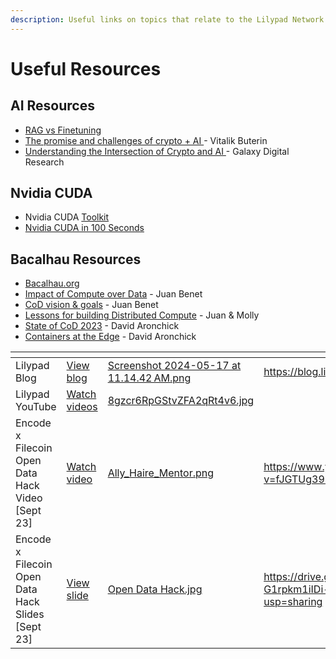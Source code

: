 ```yaml
---
description: Useful links on topics that relate to the Lilypad Network
---
```


# Useful Resources

## AI Resources

* [RAG vs Finetuning](https://www.rungalileo.io/blog/optimizing-llm-performance-rag-vs-finetune-vs-both)
* [The promise and challenges of crypto + AI ](https://vitalik.eth.limo/general/2024/01/30/cryptoai.html)- Vitalik Buterin&#x20;
* [Understanding the Intersection of Crypto and AI ](https://www.galaxy.com/insights/research/understanding-intersection-crypto-ai/)- Galaxy Digital Research

## Nvidia CUDA

* Nvidia CUDA [Toolkit](https://developer.nvidia.com/cuda-toolkit)
* [Nvidia CUDA in 100 Seconds](https://www.youtube.com/watch?v=pPStdjuYzSI)

## Bacalhau Resources

* [Bacalhau.org](https://www.bacalhau.org/)
* [Impact of Compute over Data](https://www.youtube.com/watch?v=jSzb7q00\_0c) - Juan Benet
* [CoD vision & goals](https://www.youtube.com/watch?v=-d4iJm-RbyA) - Juan Benet
* [Lessons for building Distributed Compute](https://www.youtube.com/watch?v=GHGYHuIboy4) - Juan & Molly
* [State of CoD 2023](https://www.youtube.com/watch?v=w-cRNst68L0) - David Aronchick
* [Containers at the Edge](https://softwareengineeringdaily.com/2024/08/22/containers-at-the-edge-with-david-aronchick/) - David Aronchick&#x20;

<table data-view="cards"><thead><tr><th></th><th></th><th data-hidden data-card-cover data-type="files"></th><th data-hidden data-card-target data-type="content-ref"></th></tr></thead><tbody><tr><td>Lilypad Blog</td><td><a href="https://blog.lilypadnetwork.org/">View blog</a></td><td><a href="../.gitbook/assets/Screenshot 2024-05-17 at 11.14.42 AM.png">Screenshot 2024-05-17 at 11.14.42 AM.png</a></td><td><a href="https://blog.lilypadnetwork.org/">https://blog.lilypadnetwork.org/</a></td></tr><tr><td>Lilypad YouTube</td><td><a href="https://www.youtube.com/@lilypadnetwork">Watch videos</a></td><td><a href="../.gitbook/assets/8gzcr6RpGStvZFA2qRt4v6.jpg">8gzcr6RpGStvZFA2qRt4v6.jpg</a></td><td></td></tr><tr><td>Encode x Filecoin Open Data Hack Video [Sept 23]</td><td><a href="https://www.youtube.com/watch?v=fJGTUg39n-0">Watch video</a></td><td><a href="../.gitbook/assets/Ally_Haire_Mentor.png">Ally_Haire_Mentor.png</a></td><td><a href="https://www.youtube.com/watch?v=fJGTUg39n-0">https://www.youtube.com/watch?v=fJGTUg39n-0</a></td></tr><tr><td>Encode x Filecoin Open Data Hack Slides [Sept 23]</td><td><a href="https://drive.google.com/file/d/15Mk06cL-G1rpkm1iIDi-zJe0DgqBUzeQ/view?usp=sharing">View slide</a></td><td><a href="../.gitbook/assets/Open Data Hack.jpg">Open Data Hack.jpg</a></td><td><a href="https://drive.google.com/file/d/15Mk06cL-G1rpkm1iIDi-zJe0DgqBUzeQ/view?usp=sharing">https://drive.google.com/file/d/15Mk06cL-G1rpkm1iIDi-zJe0DgqBUzeQ/view?usp=sharing</a></td></tr></tbody></table>
